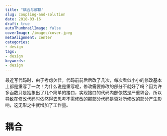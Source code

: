```yaml
---
title: "耦合与解耦"
slug: coupling-and-solution
date: 2018-03-16
draft: true
autoThumbnailImage: false
coverImage: /images/cover.jpeg
metaAlignment: center
categories:
- design
tags:
- design
keywords:
- design
---
```


最近写代码时，由于考虑欠佳，代码前前后后改了几次，每次看似小小的修改基本上都是重写了一次！为什么说是重写呢，修改需要修改的部分不就好了吗？因为许多函数只是抽象出了几个简单的接口，实现接口的代码内部依然是严重耦合，所以导致在修改代码时依然得去思考不需修改的那部分代码是否对所修改的部分产生影响，这无形之中就增加了工作量。

<!--more-->

# 耦合
